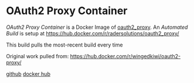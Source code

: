 # OAuth2 Proxy Container
_OAuth2 Proxy Container_ is a Docker Image of [oauth2_proxy](https://github.com/bitly/oauth2_proxy). An _Automated Build_ is setup at https://hub.docker.com/r/radersolutions/oauth2_proxy/

This build pulls the most-recent build every time

Original work pulled from: https://hub.docker.com/r/wingedkiwi/oauth2-proxy/

[github](https://github.com/RaderSolutions/docker-oauth2_proxy)
[docker hub](https://hub.docker.com/r/radersolutions/oauth2_proxy/)
